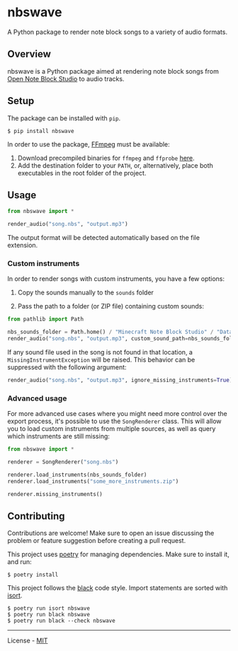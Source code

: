 # nbswave

A Python package to render note block songs to a variety of audio formats.

## Overview

nbswave is a Python package aimed at rendering note block songs from [Open Note Block Studio](https://opennbs.org/) to audio tracks.

## Setup

The package can be installed with `pip`.

```shell
$ pip install nbswave
```

In order to use the package, [FFmpeg](https://www.ffmpeg.org/) must be available:

1. Download precompiled binaries for `ffmpeg` and `ffprobe` [here](https://ffbinaries.com/downloads).
2. Add the destination folder to your `PATH`, or, alternatively, place both executables in the root folder of the project.

## Usage

```python
from nbswave import *

render_audio("song.nbs", "output.mp3")
```

The output format will be detected automatically based on the file extension.

### Custom instruments

In order to render songs with custom instruments, you have a few options:

1. Copy the sounds manually to the `sounds` folder

2. Pass the path to a folder (or ZIP file) containing custom sounds:

```python
from pathlib import Path

nbs_sounds_folder = Path.home() / "Minecraft Note Block Studio" / "Data" / "Sounds"
render_audio("song.nbs", "output.mp3", custom_sound_path=nbs_sounds_folder)
```

If any sound file used in the song is not found in that location, a `MissingInstrumentException` will be raised. This behavior can be suppressed with the following argument:

```python
render_audio("song.nbs", "output.mp3", ignore_missing_instruments=True)
```

### Advanced usage

For more advanced use cases where you might need more control over the export process, it's possible to use the `SongRenderer` class. This will allow you to load custom instruments from multiple sources, as well as query which instruments are still missing:

```python
from nbswave import *

renderer = SongRenderer("song.nbs")

renderer.load_instruments(nbs_sounds_folder)
renderer.load_instruments("some_more_instruments.zip")

renderer.missing_instruments()
```

## Contributing

Contributions are welcome! Make sure to open an issue discussing the problem or feature suggestion before creating a pull request.

This project uses [poetry](https://python-poetry.org/) for managing dependencies. Make sure to install it, and run:

```shell
$ poetry install
```

This project follows the [black](https://github.com/psf/black) code style. Import statements are sorted with [isort](https://pycqa.github.io/isort/).

```shell
$ poetry run isort nbswave
$ poetry run black nbswave
$ poetry run black --check nbswave
```

---

License - [MIT](https://github.com/Bentroen/nbswave/blob/main/LICENSE)
